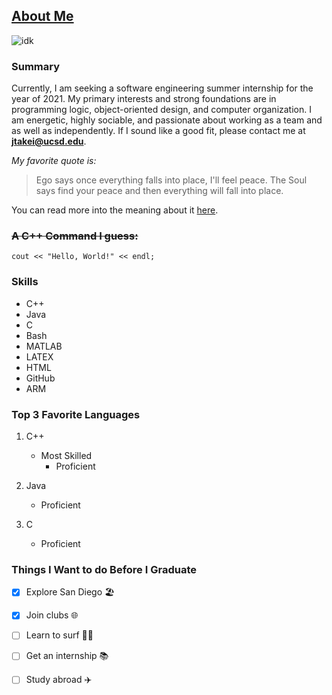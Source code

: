## [About Me](README.md)
![idk](https://images.ctfassets.net/ujl8rfpmh7ux/1Psjye9iUSoIAVVWOVfsXj/61798bf43d5d1f98d8758bc328440a0d/sebastien-gabriel--IMlv9Jlb24-unsplash.jpg)
### Summary
Currently, I am seeking a software engineering summer internship for the year of 2021. My primary interests and strong foundations are in programming logic, object-oriented design, and computer organization. I am energetic, highly sociable, and passionate about working as a team and as well as independently. If I sound like a good fit, please contact me at **jtakei@ucsd.edu**.  
  
*My favorite quote is:*
> Ego says once everything falls into place, I'll feel peace. The Soul says find your peace and then everything will fall into place.

You can read more into the meaning about it [here](https://www.huffpost.com/entry/why-finding-peace-first-a_b_8761164).
### ~~A C++ Command I guess:~~
```
cout << "Hello, World!" << endl;
```
### Skills  
-	C++
-	Java
-	C
-	Bash
-	MATLAB
-	LATEX
-	HTML
- GitHub
- ARM
   
### Top 3 Favorite Languages   

1. C++
   - Most Skilled
     - Proficient  

2. Java
   - Proficient   

3. C
   - Proficient  
  
### Things I Want to do Before I Graduate
- [x]  Explore San Diego :beach_umbrella:
- [x]  Join clubs :globe_with_meridians:
- [ ]  Learn to surf :surfing_woman:
- [ ]  Get an internship :books:
- [ ]  Study abroad :airplane:


